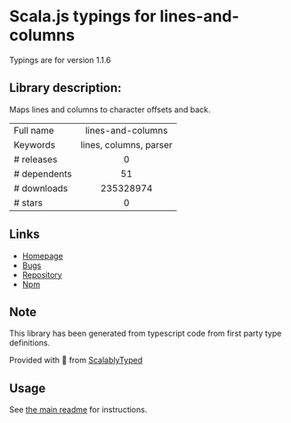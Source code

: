 
# Scala.js typings for lines-and-columns

Typings are for version 1.1.6

## Library description:
Maps lines and columns to character offsets and back.

|                    |                 |
| ------------------ | :-------------: |
| Full name          | lines-and-columns |
| Keywords           | lines, columns, parser |
| # releases         | 0 |
| # dependents       | 51 |
| # downloads        | 235328974 |
| # stars            | 0 |

## Links
- [Homepage](https://github.com/eventualbuddha/lines-and-columns#readme)
- [Bugs](https://github.com/eventualbuddha/lines-and-columns/issues)
- [Repository](https://github.com/eventualbuddha/lines-and-columns)
- [Npm](https://www.npmjs.com/package/lines-and-columns)
    


## Note
This library has been generated from typescript code from first party type definitions.

Provided with :purple_heart: from [ScalablyTyped](https://github.com/oyvindberg/ScalablyTyped)

## Usage
See [the main readme](../../readme.md) for instructions.



